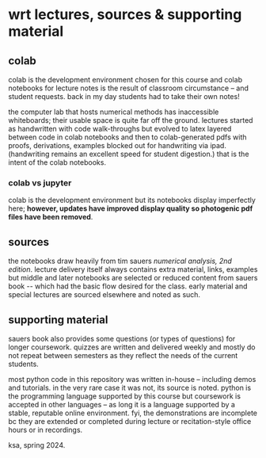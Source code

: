 # wrt ‭lectures, sources & supporting material

## colab

colab is the development environment chosen for this course and colab notebooks for lecture notes is the‬ ‭result of classroom circumstance – and student requests. back in my day </cane-shake></cane-shake> students had to take their own notes!‬

t‭he computer lab that hosts numerical methods has inaccessible whiteboards; their usable space is‬ ‭quite far off the ground. lectures started as handwritten with code walk-throughs but evolved to latex‬ ‭layered between code in colab notebooks and then to colab-generated pdfs with proofs, derivations, examples‬ ‭blocked out for handwriting via ipad. (handwriting remains an excellent speed for student digestion.) that is the‬ ‭intent of the colab notebooks.‬

### colab vs jupyter

colab is the development environment but its notebooks display imperfectly here; <b>however, updates have improved display quality so photogenic pdf files have been removed</b>.

## sources

t‭he notebooks draw heavily from tim sauers <i>‬‭numerical analysis, 2nd edition</i>‬‭. lecture delivery itself always contains extra material, links, examples but middle and later notebooks are selected or reduced content‬ ‭from sauers book -- which had the basic flow desired for the class. early material and special lectures are‬ ‭sourced elsewhere and noted as such.‬

## supporting material

sauers book also provides some questions (or types of questions) for longer coursework. quizzes are written and delivered weekly and mostly do not repeat between semesters as they reflect the‬ ‭needs of the current students.

most python code in this repository was written in-house – including demos and tutorials. in the very rare case it was not, its‬ ‭source is noted. python is the programming language supported by this course but coursework is accepted‬ ‭in other languages – as long it is a language supported by a stable, reputable online environment. fyi, the demonstrations are incomplete‬ ‭bc they are extended or completed during lecture or recitation-style office hours or in recordings.‬

ksa, spring 2024.
